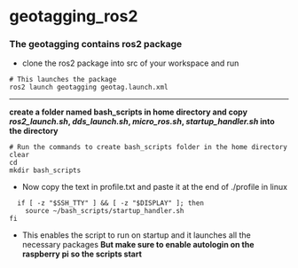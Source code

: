# geotagging_ros2
### The geotagging contains ros2 package
* clone the ros2 package into src of your workspace and run
```
# This launches the package
ros2 launch geotagging geotag.launch.xml
```
---
**create a folder named bash_scripts in home directory and copy _ros2_launch.sh_, _dds_launch.sh_, _micro_ros.sh_, _startup_handler.sh_ into the directory**
```
# Run the commands to create bash_scripts folder in the home directory 
clear
cd
mkdir bash_scripts
```
* Now copy the text in profile.txt and paste it at the end of ./profile in linux
```
  if [ -z "$SSH_TTY" ] && [ -z "$DISPLAY" ]; then
    source ~/bash_scripts/startup_handler.sh
fi
```
* This enables the script to run on startup and it launches all the necessary packages __But make sure to enable autologin on the raspberry pi so the scripts start__ 
